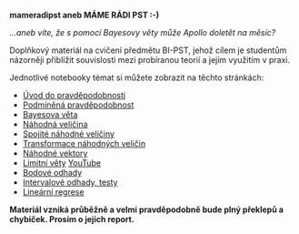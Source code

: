 **mameradipst aneb MÁME RÁDI PST :-)**

_...aneb víte, že s pomocí Bayesovy věty může Apollo doletět na měsíc?_

Doplňkový materiál na cvičení předmětu BI-PST, jehož cílem je studentům názorněji
přiblížit souvislosti mezi probíranou teorií a jejím využitím v praxi.

Jednotlivé notebooky témat si můžete zobrazit na těchto stránkách:

* [Úvod do pravděpodobnosti](https://nbviewer.jupyter.org/github/kamil-dedecius/mameradipst/blob/master/Uvod_do_psti.ipynb)
* [Podmíněná pravděpodobnost](https://nbviewer.jupyter.org/github/kamil-dedecius/mameradipst/blob/master/Podminena_pst.ipynb)
* [Bayesova věta](https://nbviewer.jupyter.org/github/kamil-dedecius/mameradipst/blob/master/Bayesova_veta.ipynb)
* [Náhodná veličina](https://nbviewer.jupyter.org/github/kamil-dedecius/mameradipst/blob/master/Nahodna_velicina_diskretni.ipynb)
* [Spojité náhodné veličiny](https://nbviewer.jupyter.org/github/kamil-dedecius/mameradipst/blob/master/Nahodna_velicina_spojita.ipynb)
* [Transformace náhodných veličin](https://nbviewer.jupyter.org/github/kamil-dedecius/mameradipst/blob/master/Transformace.ipynb)
* [Náhodné vektory](https://nbviewer.jupyter.org/github/kamil-dedecius/mameradipst/blob/master/Nahodne_vektory.ipynb)
* [Limitní věty](https://nbviewer.jupyter.org/github/kamil-dedecius/mameradipst/blob/master/Limitni_vety.ipynb) [YouTube](https://youtube.com/playlist?list=PLWWzz_uGN7YDICu5pxYhMBEEdmGK1r-39)
* [Bodové odhady](http://nbviewer.jupyter.org/github/kamil-dedecius/mameradipst/blob/master/Bodove_odhady.ipynb)
* [Intervalové odhady, testy](https://nbviewer.jupyter.org/github/kamil-dedecius/mameradipst/blob/master/Intervaly_spolehlivosti.ipynb)
* [Lineární regrese](https://nbviewer.jupyter.org/github/kamil-dedecius/mameradipst/blob/master/Linearni_regrese.ipynb)

**Materiál vzniká průběžně a velmi pravděpodobně bude plný překlepů a chybiček.
Prosím o jejich report.**
